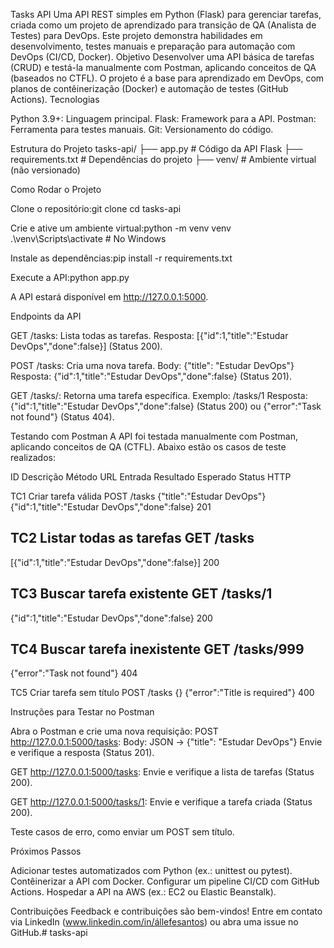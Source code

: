 Tasks API
Uma API REST simples em Python (Flask) para gerenciar tarefas, criada como um projeto de aprendizado para transição de QA (Analista de Testes) para DevOps. Este projeto demonstra habilidades em desenvolvimento, testes manuais e preparação para automação com DevOps (CI/CD, Docker).
Objetivo
Desenvolver uma API básica de tarefas (CRUD) e testá-la manualmente com Postman, aplicando conceitos de QA (baseados no CTFL). O projeto é a base para aprendizado em DevOps, com planos de contêinerização (Docker) e automação de testes (GitHub Actions).
Tecnologias

Python 3.9+: Linguagem principal.
Flask: Framework para a API.
Postman: Ferramenta para testes manuais.
Git: Versionamento do código.

Estrutura do Projeto
tasks-api/
├── app.py              # Código da API Flask
├── requirements.txt     # Dependências do projeto
├── venv/               # Ambiente virtual (não versionado)

Como Rodar o Projeto

Clone o repositório:git clone <url-do-repositorio>
cd tasks-api


Crie e ative um ambiente virtual:python -m venv venv
.\venv\Scripts\activate  # No Windows


Instale as dependências:pip install -r requirements.txt


Execute a API:python app.py


A API estará disponível em http://127.0.0.1:5000.



Endpoints da API

GET /tasks: Lista todas as tarefas.
Resposta: [{"id":1,"title":"Estudar DevOps","done":false}] (Status 200).


POST /tasks: Cria uma nova tarefa.
Body: {"title": "Estudar DevOps"}
Resposta: {"id":1,"title":"Estudar DevOps","done":false} (Status 201).


GET /tasks/: Retorna uma tarefa específica.
Exemplo: /tasks/1
Resposta: {"id":1,"title":"Estudar DevOps","done":false} (Status 200) ou {"error":"Task not found"} (Status 404).



Testando com Postman
A API foi testada manualmente com Postman, aplicando conceitos de QA (CTFL). Abaixo estão os casos de teste realizados:



ID
Descrição
Método
URL
Entrada
Resultado Esperado
Status HTTP



TC1
Criar tarefa válida
POST
/tasks
{"title":"Estudar DevOps"}
{"id":1,"title":"Estudar DevOps","done":false}
201


TC2
Listar todas as tarefas
GET
/tasks
-
[{"id":1,"title":"Estudar DevOps","done":false}]
200


TC3
Buscar tarefa existente
GET
/tasks/1
-
{"id":1,"title":"Estudar DevOps","done":false}
200


TC4
Buscar tarefa inexistente
GET
/tasks/999
-
{"error":"Task not found"}
404


TC5
Criar tarefa sem título
POST
/tasks
{}
{"error":"Title is required"}
400


Instruções para Testar no Postman

Abra o Postman e crie uma nova requisição:
POST http://127.0.0.1:5000/tasks:
Body: JSON → {"title": "Estudar DevOps"}
Envie e verifique a resposta (Status 201).


GET http://127.0.0.1:5000/tasks:
Envie e verifique a lista de tarefas (Status 200).


GET http://127.0.0.1:5000/tasks/1:
Envie e verifique a tarefa criada (Status 200).




Teste casos de erro, como enviar um POST sem título.

Próximos Passos

Adicionar testes automatizados com Python (ex.: unittest ou pytest).
Contêinerizar a API com Docker.
Configurar um pipeline CI/CD com GitHub Actions.
Hospedar a API na AWS (ex.: EC2 ou Elastic Beanstalk).

Contribuições
Feedback e contribuições são bem-vindos! Entre em contato via LinkedIn (www.linkedin.com/in/állefesantos) ou abra uma issue no GitHub.#   t a s k s - a p i  
 